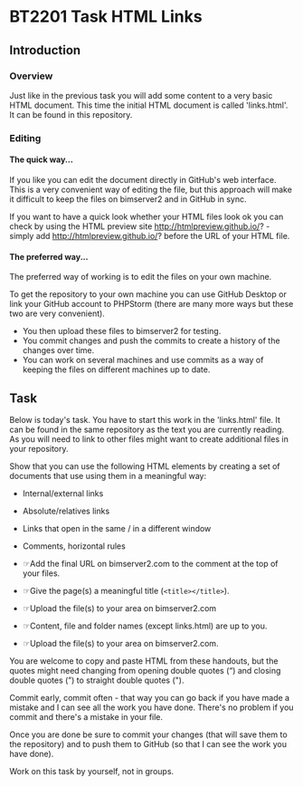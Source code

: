 # BT2201 Task HTML Links

## Introduction

### Overview

Just like in the previous task you will add some content to a very basic HTML document. This time the initial HTML document is called 'links.html'. It can be found in this repository. 

### Editing

#### The quick way...

If you like you can edit the document directly in GitHub's web interface. This is a very convenient way of editing the file, but this approach will make it difficult to keep the files on bimserver2 and in GitHub in sync.  

If you want to have a quick look whether your HTML files look ok you can check by using the HTML preview site http://htmlpreview.github.io/? - simply add http://htmlpreview.github.io/? before the URL of your HTML file.   

#### The preferred way...

The preferred way of working is to edit the files on your own machine. 

To get the repository to your own machine you can use GitHub Desktop or link your GitHub account to PHPStorm (there are many more ways but these two are very convenient).

* You then upload these files to bimserver2 for testing.
* You commit changes and push the commits to create a history of the changes over time.
* You can work on several machines and use commits as a way of keeping the files on different machines up to date. 

## Task

Below is today's task. You have to start this work in the 'links.html' file. It can be found in the same repository as the text you are currently reading. As you will need to link to other files might want to create additional files in your repository.   

Show that you can use the following HTML elements by creating a set of documents that use using them in a meaningful way: 

* Internal/external links
* Absolute/relatives links
* Links that open in the same / in a different window
* Comments, horizontal rules


* ☞Add the final URL on bimserver2.com to the comment at the top of your files.  
* ☞Give the page(s) a meaningful title (`<title></title>`).
* ☞Upload the file(s) to your area on bimserver2.com
* ☞Content, file and folder names (except links.html) are up to you.
* ☞Upload the file(s) to your area on bimserver2.com.

You are welcome to copy and paste HTML from these handouts, but the quotes might need changing from opening double quotes (“) and closing double quotes (”) to straight double quotes ("). 
 
Commit early, commit often - that way you can go back if you have made a mistake and I can see all the work you have done. There's no problem if you commit and there's a mistake in your file.  

Once you are done be sure to commit your changes (that will save them to the repository) and to push them to GitHub (so that I can see the work you have done).

Work on this task by yourself, not in groups.
